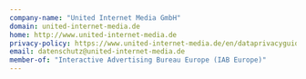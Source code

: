 ```yaml
---
company-name: "United Internet Media GmbH"
domain: united-internet-media.de
home: http://www.united-internet-media.de
privacy-policy: https://www.united-internet-media.de/en/dataprivacyguidelines/
email: datenschutz@united-internet-media.de
member-of: "Interactive Advertising Bureau Europe (IAB Europe)"
---
```





